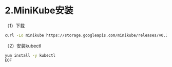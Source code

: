 # 2.MiniKube安装

（1）下载

```bash
curl -Lo minikube https://storage.googleapis.com/minikube/releases/v0.28.2/minikube-linux-amd64 && chmod +x minikube && sudo mv minikube /usr/local/bin/
```

（2）安装kubectl

```bash
yum install -y kubectl
EOF
```
